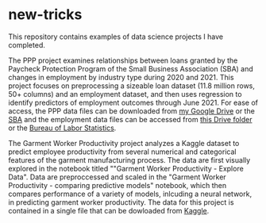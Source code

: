 # new-tricks
This repository contains examples of data science projects I have completed. 

The PPP project examines relationships between loans granted by the Paycheck Protection Program of the Small Business Association (SBA) and changes in employment by industry type during 2020 and 2021. This project focuses on preprocessing a sizeable loan dataset (11.8 million rows, 50+ columns) and an employment dataset, and then uses regression to identify predictors of employment outcomes through June 2021. For ease of access, the PPP data files can be downloaded from [my Google Drive](https://drive.google.com/drive/folders/1KqJAXW8FDkdEfZJHT3iE5NxYdCCerVDV?usp=sharing) or the [SBA](https://www.sba.gov/funding-programs/loans/covid-19-relief-options/paycheck-protection-program/ppp-data) and the employment data files can be accessed from [this Drive folder](https://drive.google.com/drive/folders/1xKxKv9n1uCzRECSJFsvgRW1hQ-UepoSy?usp=sharing) or the [Bureau of Labor Statistics](https://www.bls.gov/charts/employment-situation/employment-levels-by-industry.htm).

The Garment Worker Productivity project analyzes a Kaggle dataset to predict employee productivity from several numerical and categorical features of the garment manufacturing process. The data are first visually explored in the notebook titled ""Garment Worker Productivity - Explore Data". Data are preproccessed and scaled in the "Garment Worker Productivity - comparing predictive models" notebook, which then compares performance of a variety of models, inlcuding a neural network, in predicting garment worker productivity. The data for this project is contained in a single file that can be dowloaded from [Kaggle](https://www.kaggle.com/ishadss/productivity-prediction-of-garment-employees).
